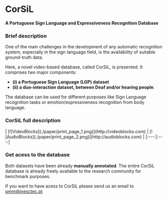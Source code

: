 # CorSiL
**A Portuguese Sign Language and Expressiveness Recognition Database**

### Brief description

One of the main challenges in the development of any automatic recognition system, especially in the sign language field, is the availability of suitable ground-truth data. 

Here, a novel video-based database, called CorSiL, is presented. It comprises two major components: 
- **(i) a Portuguese Sign Language (LGP) dataset**
- **(ii) a duo-interaction dataset, between Deaf and/or hearing people**.

The database can be used for different purposes like Sign Language recognition tasks or emotion/expressiveness recognition from body language.

### CorSiL full description

<p float="center">
| [![VideoBlocks](./paper/print_page_1.png)](http://videoblocks.com)  | [![AudioBlocks](./paper/print_page_2.png)](http://audioblocks.com) |
|:---:|:---:|
</p>


### Get acess to the database

Both datasets have been already **manually annotated**. The entire CorSiL database is already freely available to the research community for benchmark purposes. 

If you want to have acess to CorSiL please send us an email to pmm@inesctec.pt
